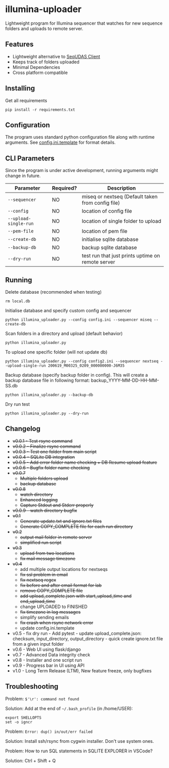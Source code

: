 # illumina-uploader
Lightweight program for Illumina sequencer that watches for new sequence folders and uploads to remote server.

## Features
- Lightweight alternative to [SeqUDAS Client](https://github.com/duanjunhyq/sequdas_client) 
- Keeps track of folders uploaded
- Minimal Dependencies
- Cross platform compatible

## Installing
Get all requirements
```
pip install -r requirements.txt
```

## Configuration
The program uses standard python configuration file along with runtime arguments. 
See [config.ini.template](config.ini.template) for format details.

## CLI Parameters
Since the program is under active development, running arguments might change in future.

| Parameter            | Required? | Description |
| -------------------- | --------- | ----------- |
| `--sequencer`        | NO       | miseq or nextseq (Default taken from config file) |
| `--config`           | NO       | location of config file |
| `--upload-single-run`| NO        | location of single folder to upload |
| `--pem-file`         | NO        | location of pem file |
| `--create-db`        | NO        | initialise sqlite database |
| `--backup-db`        | NO        | backup sqlite database |
| `--dry-run`          | NO        | test run that just prints uptime on remote server |

## Running

Delete database (recommended when testing)
```
rm local.db
```

Initialise database and specify custom config and sequencer
```
python illumina_uploader.py --config config.ini --sequencer miseq --create-db
```

Scan folders in a directory and upload (default behavior)
```
python illumina_uploader.py
```

To upload one specific folder (will not update db)
```
python illumina_uploader.py --config config2.ini --sequencer nextseq --upload-single-run 200619_M00325_0209_000000000-J6M35
```

Backup database (specify backup folder in config). This will create a backup database file in following format: backup_YYYY-MM-DD-HH-MM-SS.db
```
python illumina_uploader.py --backup-db
```

Dry run test
```
python illumina_uploader.py --dry-run
```

## Changelog
- ~~v0.0.1 - Test rsync command~~
- ~~v0.0.2 - Finalize rsync command~~
- ~~v0.0.3 - Test one folder from main script~~
- ~~v0.0.4 - SQLite DB integration~~
- ~~v0.0.5 - Add error folder name checking + DB Resume upload feature~~
- ~~v0.0.6 - Bugfix folder name checking~~
- ~~v0.0.7~~
    - ~~Multiple folders upload~~
    - ~~backup database~~
- ~~v0.0.8~~
    - ~~watch directory~~
    - ~~Enhanced logging~~
    - ~~Capture Stdout and Stderr properly~~
- ~~v0.0.9 - watch directory bugfix~~
- ~~v0.1~~
     - ~~Generate update.txt and ignore.txt files~~
     - ~~Generate COPY_COMPLETE file for each run directory~~
- ~~v0.2~~
     - ~~output mail folder in remote server~~
     - ~~simplified run script~~
- ~~v0.3~~
     - ~~upload from two locations~~
     - ~~fix mail message timezone~~
- ~~v0.4~~
     - add multiple output locations for nextseqs
     - ~~fix ssl problem in email~~
     - ~~fix nextseq regex~~
     - ~~fix before and after email format for lab~~
     - ~~remove COPY_COMPLETE file~~
     - ~~add upload_complete.json with start_upload_time and end_upload_time~~
     - change UPLOADED to FINISHED
     - ~~fix timezone in log messages~~
     - simplify sending emails
     - ~~fix crash when rsync network error~~
     - update config.ini.template
- v0.5
      - fix dry run
      - Add pytest
      - update upload_complete.json: checksum, input_directory, output_directory
      - quick create ignore.txt file from a given input folder
- v0.6   - Web UI using flask/django
- v0.7   - Advanced Data integrity check
- v0.8   - Installer and one script run
- v0.9   - Progress bar in UI using API
- v1.0   - Long Term Release (LTM), New feature freeze, only bugfixes

## Troubleshooting
Problem: `$'\r': command not found`

Solution: Add at the end of `~/.bash_profile` (in /home/USER):
```
export SHELLOPTS
set -o igncr
```

Problem: `Error: dup() in/out/err failed`

Solution: Install ssh/rsync from cygwin installer. Don't use system ones.

Problem: How to run SQL statements in SQLITE EXPLORER in VSCode?

Solution: Ctrl + Shift + Q